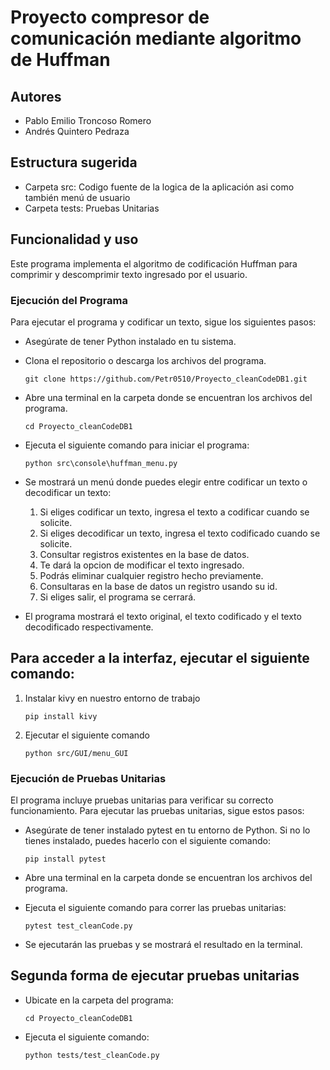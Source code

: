 # Proyecto compresor de comunicación mediante algoritmo de Huffman

## Autores

- Pablo Emilio Troncoso Romero
- Andrés Quintero Pedraza

## Estructura sugerida

- Carpeta src: Codigo fuente de la logica de la aplicación asi como también menú de    usuario
- Carpeta tests: Pruebas Unitarias 

## Funcionalidad y uso

Este programa implementa el algoritmo de codificación Huffman para comprimir y descomprimir texto ingresado por el usuario.

### Ejecución del Programa

Para ejecutar el programa y codificar un texto, sigue los siguientes pasos:

- Asegúrate de tener Python instalado en tu sistema.

- Clona el repositorio o descarga los archivos del programa.

    `git clone https://github.com/Petr0510/Proyecto_cleanCodeDB1.git`

- Abre una terminal en la carpeta donde se encuentran los archivos del programa.

    `cd Proyecto_cleanCodeDB1`

- Ejecuta el siguiente comando para iniciar el programa: 

    `python src\console\huffman_menu.py`

- Se mostrará un menú donde puedes elegir entre codificar un texto o decodificar un texto:

    1. Si eliges codificar un texto, ingresa el texto a codificar cuando se solicite.
    2. Si eliges decodificar un texto, ingresa el texto codificado cuando se solicite.
    3. Consultar registros existentes en la base de datos.
    4. Te dará la opcion de modificar el texto ingresado.
    5. Podrás eliminar cualquier registro hecho previamente.
    6. Consultaras en la base de datos un registro usando su id.
    7. Si eliges salir, el programa se cerrará.

- El programa mostrará el texto original, el texto codificado y el texto decodificado respectivamente.

## Para acceder a la interfaz, ejecutar el siguiente comando:

1. Instalar kivy en nuestro entorno de trabajo
    
    `pip install kivy`

2. Ejecutar el siguiente comando

    `python src/GUI/menu_GUI`

### Ejecución de Pruebas Unitarias
El programa incluye pruebas unitarias para verificar su correcto funcionamiento. Para ejecutar las pruebas unitarias, sigue estos pasos:

- Asegúrate de tener instalado pytest en tu entorno de Python. Si no lo tienes instalado, puedes hacerlo con el siguiente comando:

    `pip install pytest`

- Abre una terminal en la carpeta donde se encuentran los archivos del programa.
- Ejecuta el siguiente comando para correr las pruebas unitarias:

    `pytest test_cleanCode.py`

- Se ejecutarán las pruebas y se mostrará el resultado en la terminal.


## Segunda forma de ejecutar pruebas unitarias

- Ubicate en la carpeta del programa:

    `cd Proyecto_cleanCodeDB1`

- Ejecuta el siguiente comando:

    `python tests/test_cleanCode.py`





